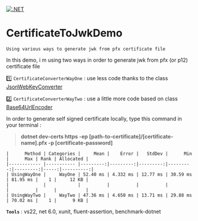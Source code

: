 [![.NET](https://github.com/aimenux/CertificateToJwkDemo/actions/workflows/ci.yml/badge.svg)](https://github.com/aimenux/CertificateToJwkDemo/actions/workflows/ci.yml)

# CertificateToJwkDemo
```
Using various ways to generate jwk from pfx certificate file
```

In this demo, i m using two ways in order to generate jwk from pfx (or p12) certificate file
>
:one: `CertificateConverterWayOne` : use less code thanks to the class [JsonWebKeyConverter](https://docs.microsoft.com/en-us/dotnet/api/microsoft.identitymodel.tokens.jsonwebkeyconverter)
>
:two: `CertificateConverterWayTwo` : use a little more code based on class [Base64UrlEncoder](https://docs.microsoft.com/en-us/dotnet/api/microsoft.identitymodel.tokens.base64urlencoder)
>

In order to generate self signed certificate locally, type this command in your terminal :
>
> **dotnet dev-certs https -ep [path-to-certificate]/[certificate-name].pfx -p [certificate-password]**
>

```
|      Method | Categories |     Mean |    Error |   StdDev |      Min |      Max | Rank | Allocated |
|------------ |----------- |---------:|---------:|---------:|---------:|---------:|-----:|----------:|
| UsingWayOne |     WayOne | 52.40 ms | 4.332 ms | 12.77 ms | 30.59 ms | 81.95 ms |    1 |     12 KB |
|             |            |          |          |          |          |          |      |           |
| UsingWayTwo |     WayTwo | 47.36 ms | 4.650 ms | 13.71 ms | 29.88 ms | 70.02 ms |    1 |      9 KB |
```

>
**`Tools`** : vs22, net 6.0, xunit, fluent-assertion, benchmark-dotnet
